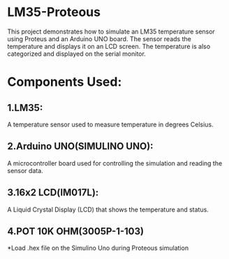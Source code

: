 # LM35-Proteous
This project demonstrates how to simulate an LM35 temperature sensor using Proteus and an Arduino UNO board. The sensor reads the temperature and displays it on an LCD screen. The temperature is also categorized and displayed on the serial monitor.

# Components Used:

## 1.LM35: 
A temperature sensor used to measure temperature in degrees Celsius.

## 2.Arduino UNO(SIMULINO UNO): 
A microcontroller board used for controlling the simulation and reading the sensor data.

## 3.16x2 LCD(lM017L): 
A Liquid Crystal Display (LCD) that shows the temperature and status.

## 4.POT 10K OHM(3005P-1-103)

*Load .hex file on the Simulino Uno during Proteous simulation 
